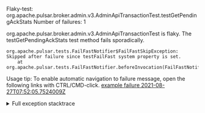         
Flaky-test: org.apache.pulsar.broker.admin.v3.AdminApiTransactionTest.testGetPendingAckStats
Number of failures: 1

org.apache.pulsar.broker.admin.v3.AdminApiTransactionTest is flaky. The testGetPendingAckStats test method fails sporadically.

```
org.apache.pulsar.tests.FailFastNotifier$FailFastSkipException: Skipped after failure since testFailFast system property is set.
	at org.apache.pulsar.tests.FailFastNotifier.beforeInvocation(FailFastNotifier.java:88)

```

Usage tip: To enable automatic navigation to failure message, open the following links with CTRL/CMD-click.
[example failure 2021-08-27T07:52:05.7524009Z](https://github.com/apache/pulsar/runs/3440855061?check_suite_focus=true#step:9:340)


<details>
<summary>Full exception stacktrace</summary>
<code><pre>
org.apache.pulsar.tests.FailFastNotifier$FailFastSkipException: Skipped after failure since testFailFast system property is set.
	at org.apache.pulsar.tests.FailFastNotifier.beforeInvocation(FailFastNotifier.java:88)

</pre></code>
</details>

